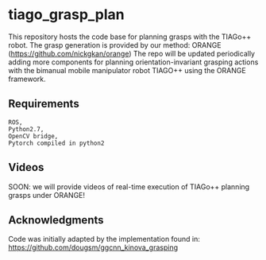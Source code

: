 # tiago_grasp_plan
This repository hosts the code base for planning grasps with the TIAGo++ robot. The grasp generation is provided by our method: ORANGE (https://github.com/nickgkan/orange)
The repo will be updated periodically adding more components for planning orientation-invariant grasping actions with the bimanual mobile manipulator robot TIAGO++ using the ORANGE framework.

## Requirements
```
ROS,
Python2.7,
OpenCV bridge,
Pytorch compiled in python2
```
## Videos
SOON: we will provide videos of real-time execution of TIAGo++ planning grasps under ORANGE!

## Acknowledgments
Code was initially adapted by the implementation found in: https://github.com/dougsm/ggcnn_kinova_grasping

